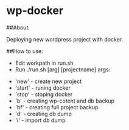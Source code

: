 # wp-docker
##About:

Deploying new wordpress project with docker.

##How to use:
* Edit workpath in run.sh
* Run ./run.sh [arg] [projectname]
args:
- 'new' - create new project
- 'start' - runing docker
- 'stop' - stoping docker
- 'b' - creating wp-cotent and db backup
- 'bf' - creating full project backup
- 'd' - creating db dump
- 'i' - import db dump